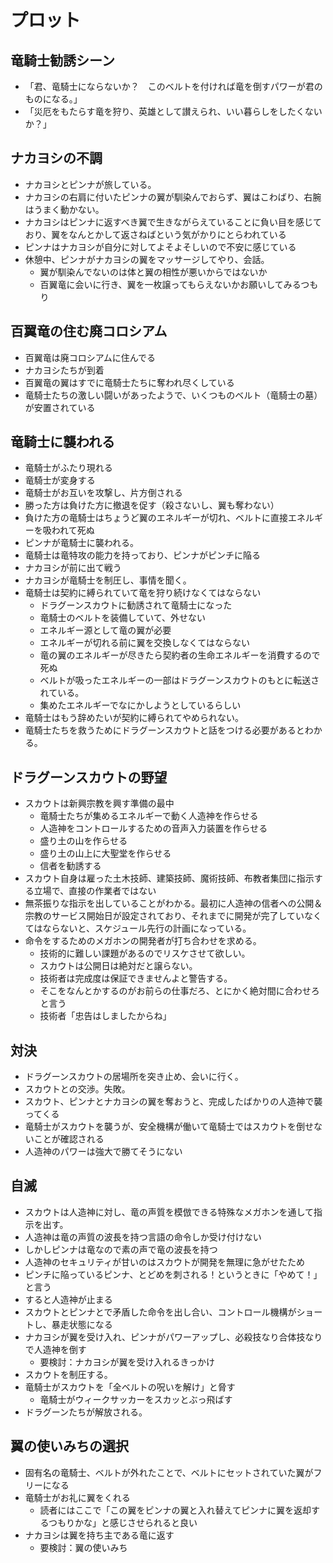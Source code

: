 # プロット

## 竜騎士勧誘シーン
* 「君、竜騎士にならないか？　このベルトを付ければ竜を倒すパワーが君のものになる。」
* 「災厄をもたらす竜を狩り、英雄として讃えられ、いい暮らしをしたくないか？」

## ナカヨシの不調
* ナカヨシとピンナが旅している。
* ナカヨシの右肩に付いたピンナの翼が馴染んでおらず、翼はこわばり、右腕はうまく動かない。
* ナカヨシはピンナに返すべき翼で生きながらえていることに負い目を感じており、翼をなんとかして返さねばという気がかりにとらわれている
* ピンナはナカヨシが自分に対してよそよそしいので不安に感じている
* 休憩中、ピンナがナカヨシの翼をマッサージしてやり、会話。
  * 翼が馴染んでないのは体と翼の相性が悪いからではないか
  * 百翼竜に会いに行き、翼を一枚譲ってもらえないかお願いしてみるつもり

## 百翼竜の住む廃コロシアム
* 百翼竜は廃コロシアムに住んでる
* ナカヨシたちが到着
* 百翼竜の翼はすでに竜騎士たちに奪われ尽くしている
* 竜騎士たちの激しい闘いがあったようで、いくつものベルト（竜騎士の墓）が安置されている

## 竜騎士に襲われる
* 竜騎士がふたり現れる
* 竜騎士が変身する
* 竜騎士がお互いを攻撃し、片方倒される
* 勝った方は負けた方に撤退を促す（殺さないし、翼も奪わない）
* 負けた方の竜騎士はちょうど翼のエネルギーが切れ、ベルトに直接エネルギーを吸われて死ぬ
* ピンナが竜騎士に襲われる。
* 竜騎士は竜特攻の能力を持っており、ピンナがピンチに陥る
* ナカヨシが前に出て戦う
* ナカヨシが竜騎士を制圧し、事情を聞く。
* 竜騎士は契約に縛られていて竜を狩り続けなくてはならない
  * ドラグーンスカウトに勧誘されて竜騎士になった
  * 竜騎士のベルトを装備していて、外せない
  * エネルギー源として竜の翼が必要
  * エネルギーが切れる前に翼を交換しなくてはならない
  * 竜の翼のエネルギーが尽きたら契約者の生命エネルギーを消費するので死ぬ
  * ベルトが吸ったエネルギーの一部はドラグーンスカウトのもとに転送されている。
  * 集めたエネルギーでなにかしようとしているらしい
* 竜騎士はもう辞めたいが契約に縛られてやめられない。
* 竜騎士たちを救うためにドラグーンスカウトと話をつける必要があるとわかる。

## ドラグーンスカウトの野望
* スカウトは新興宗教を興す準備の最中
  * 竜騎士たちが集めるエネルギーで動く人造神を作らせる
  * 人造神をコントロールするための音声入力装置を作らせる
  * 盛り土の山を作らせる
  * 盛り土の山上に大聖堂を作らせる
  * 信者を勧誘する
* スカウト自身は雇った土木技師、建築技師、魔術技師、布教者集団に指示する立場で、直接の作業者ではない
* 無茶振りな指示を出していることがわかる。最初に人造神の信者への公開＆宗教のサービス開始日が設定されており、それまでに開発が完了していなくてはならないと、スケジュール先行の計画になっている。
* 命令をするためのメガホンの開発者が打ち合わせを求める。
  * 技術的に難しい課題があるのでリスケさせて欲しい。
  * スカウトは公開日は絶対だと譲らない。
  * 技術者は完成度は保証できませんよと警告する。
  * そこをなんとかするのがお前らの仕事だろ、とにかく絶対間に合わせろと言う
  * 技術者「忠告はしましたからね」

## 対決
* ドラグーンスカウトの居場所を突き止め、会いに行く。
* スカウトとの交渉。失敗。
* スカウト、ピンナとナカヨシの翼を奪おうと、完成したばかりの人造神で襲ってくる
* 竜騎士がスカウトを襲うが、安全機構が働いて竜騎士ではスカウトを倒せないことが確認される
* 人造神のパワーは強大で勝てそうにない

## 自滅
* スカウトは人造神に対し、竜の声質を模倣できる特殊なメガホンを通して指示を出す。
* 人造神は竜の声質の波長を持つ言語の命令しか受け付けない
* しかしピンナは竜なので素の声で竜の波長を持つ
* 人造神のセキュリティが甘いのはスカウトが開発を無理に急がせたため
* ピンチに陥っているピンナ、とどめを刺される！というときに「やめて！」と言う
* すると人造神が止まる
* スカウトとピンナとで矛盾した命令を出し合い、コントロール機構がショートし、暴走状態になる
* ナカヨシが翼を受け入れ、ピンナがパワーアップし、必殺技なり合体技なりで人造神を倒す
  * 要検討：ナカヨシが翼を受け入れるきっかけ
* スカウトを制圧する。
* 竜騎士がスカウトを「全ベルトの呪いを解け」と脅す
  * 竜騎士がウィークサッカーをスカッとぶっ飛ばす
* ドラグーンたちが解放される。

## 翼の使いみちの選択
* 固有名の竜騎士、ベルトが外れたことで、ベルトにセットされていた翼がフリーになる
* 竜騎士がお礼に翼をくれる
  * 読者にはここで「この翼をピンナの翼と入れ替えてピンナに翼を返却するつもりかな」と感じさせられると良い
* ナカヨシは翼を持ち主である竜に返す
  * 要検討：翼の使いみち
